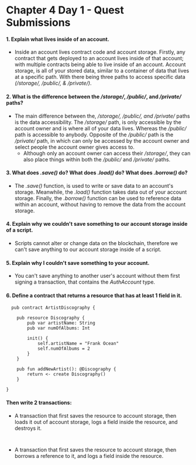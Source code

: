 # Chapter 4 Day 1 - Quest Submissions

#### 1. Explain what lives inside of an account.
- Inside an account lives contract code and account storage. Firstly, any contract that gets deployed to an account lives inside of that account; with multiple contracts being able to live inside of an account. Account storage, is all of your stored data, similar to a container of data that lives at a specific path. With there being three paths to access specific data _(/storage/, /public/, & /private/)_.  

#### 2. What is the difference between the _/storage/_, _/public/_, and _/private/_ paths?

- The main difference between the, _/storage/, /public/, and /private/_ paths is the data accessibility. The _/storage/_ path, is only accessible by the account owner and is where all of your data lives. Whereas the _/public/_ path is accessible to anybody. Opposite of the _/public/_ path is the _/private/_ path, in which can only be accessed by the account owner and select people the account owner gives access to. 
  - Although only an account owner can access their _/storage/_, they can also place things within both the _/public/_ and      _/private/_ paths. 

#### 3. What does _.save()_ do? What does _.load()_ do? What does _.borrow()_ do?

- The _.save()_ function, is used to write or save data to an account's storage. Meanwhile, the _.load()_ function takes data out of your account storage. Finally, the _.borrow()_ function can be used to reference data within an account, without having to remove the data from the account storage. 

#### 4. Explain why we couldn't save something to our account storage inside of a script.

- Scripts cannot alter or change data on the blockchain, therefore we can't save anything to our account storage inside of a script. 

#### 5. Explain why I couldn't save something to your account.

- You can't save anything to another user's account without them first signing a transaction, that contains the _AuthAccount_ type. 

#### 6. Define a contract that returns a resource that has at least 1 field in it.
```Cadence
  pub contract ArtistDiscography {

    pub resource Discography {
        pub var artistName: String
        pub var numOfAlbums: Int

        init() {
            self.artistName = "Frank Ocean"
            self.numOfAlbums = 2
        }
    } 

    pub fun addNewArtist(): @Discography {
        return <- create Discography()
    }

}
```
#### Then write 2 transactions: 
- A transaction that first saves the resource to account storage, then loads it out of account storage, logs a field inside the resource, and destroys it.
```Cadence


```

- A transaction that first saves the resource to account storage, then borrows a reference to it, and logs a field inside the resource.
```Cadence


```

